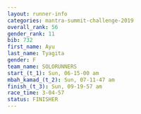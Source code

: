```yaml
---
layout: runner-info 
categories: mantra-summit-challenge-2019 
overall_rank: 56
gender_rank: 11
bib: 732
first_name: Ayu
last_name: Tyagita
gender: F
team_name: SOLORUNNERS
start_(t_1): Sun, 06-15-00 am
mbah_kamad_(t_2): Sun, 07-11-47 am
finish_(t_3): Sun, 09-19-57 am
race_time: 3-04-57
status: FINISHER
---
```

